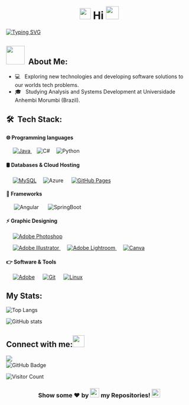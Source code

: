 <h1 align="center"><img src="https://emojis.slackmojis.com/emojis/images/1588315024/8823/hyperkitty.gif?1588315024" width="30" /> Hi <img src="https://media.giphy.com/media/hvRJCLFzcasrR4ia7z/giphy.gif" width="35"></h1>
<p align="center">
  
[![Typing SVG](https://readme-typing-svg.herokuapp.com?color=e31586&size=29&multiline=true&width=700&lines=Welcome+To+Michelle's+GitHub+Profile+♥)](https://git.io/typing-svg)

##  <img src="https://media.giphy.com/media/VgCDAzcKvsR6OM0uWg/giphy.gif" width="50"> &nbsp;About Me:  </h2>

- 💻 &nbsp; Exploring new technologies and developing software solutions to our worlds tech problems.
- 🎓 &nbsp; Studying Analysis and Systems Development at Universidade Anhembi Morumbi (Brazil).


## 🛠 &nbsp;Tech Stack:

#### 🌐 Programming languages &nbsp;
<p align="left">
&emsp;
  <a href="https://www.java.com" target="_blank"> 
    <img alt="Java" src="https://img.shields.io/badge/Java-%23007396.svg?logo=java&logoColor=white">
  </a>
  &emsp;<img alt="C#" src="https://img.shields.io/badge/C%23-%23239120.svg?style=flat&logo=C-sharp&logoColor=white "/>
  </a> 
&emsp;<img alt="Python" src="https://img.shields.io/badge/Python-FFD43B?style=flat&logo=python&logoColor=darkgreen "/>
  </a> 

  
#### 🛢 Databases & Cloud Hosting &nbsp;
<p align="left">
  &emsp;
    <a href="https://www.mysql.com/"><img alt="MySQL" src="https://img.shields.io/badge/MySQL-00000F?style=flat&logo=mysql&logoColor=white"></a>
  &emsp;<img alt="Azure" src="https://img.shields.io/badge/Azure-%230072C6.svg?style=flat&logo=Azure-devops&logoColor=white "></a>
  &emsp;
    <a href="https://www.github.com"><img alt="GitHub Pages" src="https://img.shields.io/badge/GitHub%20Pages-%23327FC7.svg?style=flat&logo=github&logoColor=white"></a>
  
#### 🌱 Frameworks
<p align="left">
  
  &emsp;&ensp;![Angular](https://img.shields.io/badge/angular-%23DD0031.svg?style=flat&logo=angular&logoColor=white)
  &emsp;&ensp;![SpringBoot](https://img.shields.io/badge/Spring%20Boot-6DB33F.svg?style=flat&logo=Spring-Boot&logoColor=white)

#### ⚡ Graphic Designing
  <p align="left">
  &emsp; 
  <a href="https://www.adobe.com/in/products/photoshop.html" target="_blank"> 
  <img alt="Adobe Photoshop" src="https://img.shields.io/badge/Adobe%20Photoshop-31A8FF?style=flat&logo=Adobe%20Photoshop&logoColor=black "/>
  </a>   
<p align="left">
  &emsp;  
  <a href="https://www.adobe.com/in/products/illustrator.html" target="_blank"> 
  <img alt="Adobe Illustrator" src="https://img.shields.io/badge/Adobe%20Illustrator-FF9A00?style=flat&logo=adobe%20illustrator&logoColor=white"/>
  </a> 
    &emsp;
  <a href="https://www.adobe.com/in/products/photoshop-lightroom.html" target="_blank"> 
  <img alt="Adobe Lightroom" src="https://img.shields.io/badge/Adobe%20Lightroom-31A8FF?style=flat&logo=Adobe%20Lightroom&logoColor=white"/>
  </a>
    &emsp;
  <a href="#">
  <img alt="Canva" src="https://img.shields.io/badge/Canva-%2300C4CC.svg?style=flat&logo=Canva&logoColor=white"/>
  </a>
  
  #### 👉 Software & Tools
  <p>
  &emsp;
    <a href="#"><img alt="Adobe" src="https://img.shields.io/badge/Adobe%20-%23FF0000.svg?logo=adobe&logoColor=white"></a>
  &emsp;
    <a href="#"><img alt="Git" src="https://img.shields.io/badge/Git%20-%23F05033.svg?logo=git&logoColor=white"></a>
  &emsp;
    <a href="#"><img alt="Linux" src="https://img.shields.io/badge/Linux-FCC624?style=flat&logo=linux&logoColor=black"></a>
    
  
  
  
<!--
**mgvictoriano/mgvictoriano** is a ✨ _special_ ✨ repository because its `README.md` (this file) appears on your GitHub profile.

Here are some ideas to get you started:

- 🔭 I’m currently working on ...
- 🌱 I’m currently learning ...
- 👯 I’m looking to collaborate on ...
- 🤔 I’m looking for help with ...
- 💬 Ask me about ...
- 📫 How to reach me: ...
- 😄 Pronouns: ...
- ⚡ Fun fact: ...
-->

## My Stats:

![Top Langs](https://github-readme-stats.vercel.app/api/top-langs/?username=mgvictoriano&theme=omni&layout=compact)

![GitHub stats](https://github-readme-stats.vercel.app/api?username=mgvictoriano&theme=omni&show_icons=true)
    
 
## Connect with me:<img src="https://github.com/TheDudeThatCode/TheDudeThatCode/blob/master/Assets/Handshake.gif" height="32px"> 
    
  <a href="https://www.linkedin.com/in/michelle-victoriano/" target="blank" >
  <img align="left"  src="https://img.shields.io/badge/LinkedIn-0077B5?style=for-the-badge&logo=linkedin&logoColor=white" />
  </a>
    
 
<br>
<a><img src="https://img.shields.io/github/followers/mgvictoriano?label=Followers&style=social" alt="GitHub Badge"></a>

![Visitor Count](https://komarev.com/ghpvc/?username=mgvictoriano&color=orange&style=flat-square)

<h3><p align ="center"> Show some ❤️ by  <img src="https://media.giphy.com/media/ObNTw8Uzwy6KQ/giphy.gif" height="25px"> my Repositories! <img src="https://user-images.githubusercontent.com/76244600/130682427-5b987fe2-9a2e-4e08-9e59-b951a8e58a84.gif" height="23px"></p> </h3>

 
 
